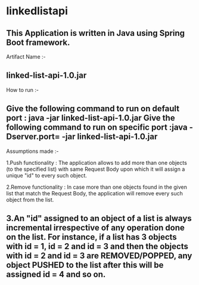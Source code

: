 # linkedlistapi

This Application is written in Java using Spring Boot framework.
----------------------------------------------------------------

Artifact Name :- 

linked-list-api-1.0.jar
---------------------------------------

How to run :- 

Give the following command to run on default port : java -jar linked-list-api-1.0.jar
Give the following command to run on specific port :java -Dserver.port=<PORT> -jar linked-list-api-1.0.jar
-------------------------------------------------------------------------------------------------------------

Assumptions made :-

1.Push functionality : The application allows to add more than one objects (to the specified list) with same 
					   Request Body upon which it will assign a unique "id" to every such object.

2.Remove functionality : In case more than one objects found in the given list that match the Request Body, 
					     the application will remove every such object from the list.
					   
3.An "id" assigned to an object of a list is always incremental irrespective of any operation done on the list.
  For instance, if a list has 3 objects with id = 1, id = 2 and id = 3 and then the objects with id = 2 and id = 3 
  are REMOVED/POPPED, any object PUSHED to the list after this will be assigned id = 4 and so on.
-------------------------------------------------------------------------------------------------------------
